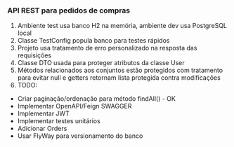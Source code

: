 ### API REST para pedidos de compras
1. Ambiente test usa banco H2 na memória, ambiente dev usa PostgreSQL local
2. Classe TestConfig popula banco para testes rápidos
3. Projeto usa tratamento de erro personalizado na resposta das requisições
4. Classe DTO usada para proteger atributos da classe User
5. Métodos relacionados aos conjuntos estão protegidos com tratamento para evitar null e getters retornam lista protegida contra modificações
6. TODO:
* Criar paginação/ordenação para método findAll() - OK
* Implementar OpenAPI/Feign SWAGGER
* Implementar JWT
* Implementar testes unitários
* Adicionar Orders
* Usar FlyWay para versionamento do banco